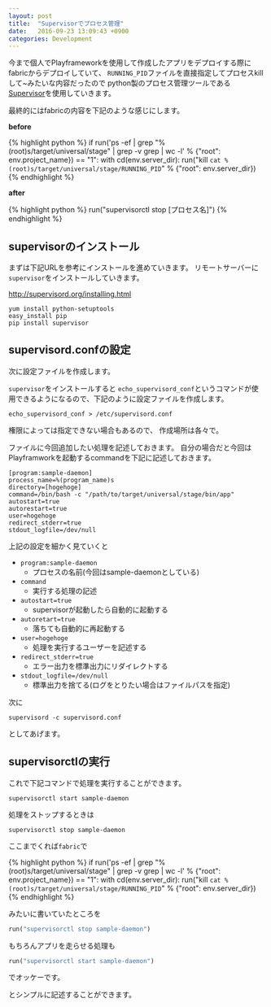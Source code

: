```yaml
---
layout: post
title:  "Supervisorでプロセス管理"
date:   2016-09-23 13:09:43 +0900
categories: Development
---
```


今まで個人でPlayframeworkを使用して作成したアプリをデプロイする際にfabricからデプロイしていて、
`RUNNING_PID`ファイルを直接指定してプロセスkillして~みたいな内容だったので
python製のプロセス管理ツールである[Supervisor](http://supervisord.org/)を使用していきます。

最終的にはfabricの内容を下記のような感じにします。

**before**

{% highlight python %}
if run('ps -ef | grep "%(root)s/target/universal/stage" | grep -v grep | wc -l' % {"root": env.project_name}) == "1":
  with cd(env.server_dir):
    run("kill `cat %(root)s/target/universal/stage/RUNNING_PID`" % {"root": env.server_dir})
{% endhighlight %}

**after**

{% highlight python %}
run("supervisorctl stop [プロセス名]")
{% endhighlight %}

## supervisorのインストール

まずは下記URLを参考にインストールを進めていきます。
リモートサーバーに`supervisor`をインストールしていきます。

http://supervisord.org/installing.html

```
yum install python-setuptools
easy_install pip
pip install supervisor
```

## supervisord.confの設定

次に設定ファイルを作成します。

`supervisor`をインストールすると
`echo_supervisord_conf`というコマンドが使用できるようになるので、下記のように設定ファイルを作成します。

```
echo_supervisord_conf > /etc/supervisord.conf
```

権限によっては指定できない場合もあるので、
作成場所は各々で。

ファイルに今回追加したい処理を記述しておきます。
自分の場合だと今回はPlayframworkを起動するcommandを下記に記述しておきます。

```
[program:sample-daemon]
process_name=%(program_name)s
directory=[hogehoge]
command=/bin/bash -c "/path/to/target/universal/stage/bin/app"
autostart=true
autorestart=true
user=hogehoge
redirect_stderr=true
stdout_logfile=/dev/null
```

上記の設定を細かく見ていくと

- `program:sample-daemon`
    - プロセスの名前(今回はsample-daemonとしている)
- `command`
    - 実行する処理の記述
- `autostart=true`
    - supervisorが起動したら自動的に起動する
- `autoretart=true`
    - 落ちても自動的に再起動する
- `user=hogehoge`
    - 処理を実行するユーザーを記述する
- `redirect_stderr=true`
    - エラー出力を標準出力にリダイレクトする
- `stdout_logfile=/dev/null`
    - 標準出力を捨てる(ログをとりたい場合はファイルパスを指定)

次に

```
supervisord -c supervisord.conf
```

としてあげます。

## supervisorctlの実行

これで下記コマンドで処理を実行することができます。

```
supervisorctl start sample-daemon
```

処理をストップするときは

```
supervisorctl stop sample-daemon
```

ここまでくれば`fabric`で

{% highlight python %}
if run('ps -ef | grep "%(root)s/target/universal/stage" | grep -v grep | wc -l' % {"root": env.project_name}) == "1":
  with cd(env.server_dir):
    run("kill `cat %(root)s/target/universal/stage/RUNNING_PID`" % {"root": env.server_dir})
{% endhighlight %}

みたいに書いていたところを

```py
run("supervisorctl stop sample-daemon")
```

もちろんアプリを走らせる処理も

```py
run("supervisorctl start sample-daemon")
```

でオッケーです。

とシンプルに記述することができます。
